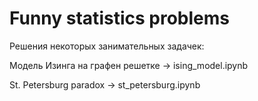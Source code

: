 # Funny statistics problems
Решения некоторых занимательных задачек:

Модель Изинга на графен решетке -> ising_model.ipynb

St. Petersburg paradox -> st_petersburg.ipynb
